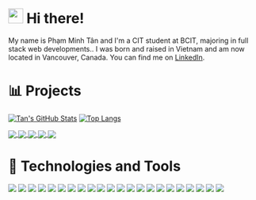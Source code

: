 # <img src="https://raw.githubusercontent.com/phamminhtan2002/phamminhtan2002/main/wave.gif" width="30px" height="30px" /> Hi there!

My name is Phạm Minh Tân and I'm a CIT student at BCIT, majoring in full stack
web developments.. I was born and raised in Vietnam and am now located in
Vancouver, Canada. You can find me on
<a href="https://www.linkedin.com/in/phamminhtan/" target="_blank" rel="noreferrer">LinkedIn</a>.

# 📊 Projects

[![Tan's GitHub Stats](https://github-readme-stats.vercel.app/api?username=phamminhtan2002&hide=issues&theme=yeblu&count_private=true&show_icons=true)](https://github.com/phamminhtan2002)
[![Top Langs](https://github-readme-stats.vercel.app/api/top-langs/?username=phamminhtan2002&theme=yeblu&layout=compact)](https://github.com/phamminhtan2002)

<a href="https://github.com/phamminhtan2002/tiktok-typescript">
  <img align="center" src="https://github-readme-stats.vercel.app/api/pin/?username=phamminhtan2002&repo=tiktok-typescript&theme=algolia" />
</a>
<a href="https://github.com/phamminhtan2002/airbnb-nextjs">
  <img align="center" src="https://github-readme-stats.vercel.app/api/pin/?username=phamminhtan2002&repo=airbnb-nextjs&theme=algolia" />
</a>
<a href="https://github.com/phamminhtan2002/twitter-blockchain">
  <img align="center" src="https://github-readme-stats.vercel.app/api/pin/?username=phamminhtan2002&repo=twitter-blockchain&theme=algolia" />
</a>
<a href="https://github.com/phamminhtan2002/secret_msg_c">
  <img align="center" src="https://github-readme-stats.vercel.app/api/pin/?username=phamminhtan2002&repo=secret_msg_c&theme=algolia" />
</a>
<a href="https://github.com/udaychhina/acit2911">
  <img align="center" src="https://github-readme-stats.vercel.app/api/pin/?username=udaychhina&repo=acit2911&theme=algolia" />
</a>

# 🔧 Technologies and Tools

![](https://img.shields.io/badge/OS-Linux-informational?style=flat&logo=linux&logoColor=white&color=2bbc8a)
![](https://img.shields.io/badge/OS-Windows_Server-informational?style=flat&logo=windows&logoColor=white&color=2bbc8a)
![](https://img.shields.io/badge/Tool-WordPress-informational?style=flat&logo=wordpress&logoColor=white&color=2cd378)
![](https://img.shields.io/badge/Tool-MySQL-informational?style=flat&logo=mysql&logoColor=white&color=2cd378)
![](https://img.shields.io/badge/Tool-Docker-informational?style=flat&logo=docker&logoColor=white&color=2cd378)
![](https://img.shields.io/badge/Tool-Jenkins-informational?style=flat&logo=jenkins&logoColor=white&color=2cd378)
![](https://img.shields.io/badge/Tool-VMware-informational?style=flat&logo=vmware&logoColor=white&color=2cd378)
![](https://img.shields.io/badge/Tool-Virtual_Box-informational?style=flat&logo=virtualbox&logoColor=white&color=2cd378)
![](https://img.shields.io/badge/Shell-Bash-informational?style=flat&logo=gnu-bash&logoColor=white&color=27d886)
![](https://img.shields.io/badge/Shell-Git-informational?style=flat&logo=git&logoColor=white&color=27d886)
![](https://img.shields.io/badge/Editor-VS_Code-informational?style=flat&logo=visualstudiocode&logoColor=white&color=22dd77)
![](https://img.shields.io/badge/Editor-Vim-informational?style=flat&logo=vim&logoColor=white&color=22dd77)
![](https://img.shields.io/badge/Framework-React-informational?style=flat&logo=react&logoColor=white&color=20df65)
![](https://img.shields.io/badge/Framework-Next.js-informational?style=flat&logo=nextdotjs&logoColor=white&color=20df65)
![](https://img.shields.io/badge/CSSFramework-TailwindCSS-informational?style=flat&logo=tailwindcss&logoColor=white&color=20df65)
![](https://img.shields.io/badge/Code-TypeScript-informational?style=flat&logo=typescript&logoColor=white&color=1be450)
![](https://img.shields.io/badge/Code-JavaScript-informational?style=flat&logo=javascript&logoColor=white&color=1be450)
![](https://img.shields.io/badge/Code-HTML-informational?style=flat&logo=html5&logoColor=white&color=1be450)
![](https://img.shields.io/badge/Code-CSS-informational?style=flat&logo=css3&logoColor=white&color=1be450)
![](https://img.shields.io/badge/Code-Python-informational?style=flat&logo=python&logoColor=white&color=1be450)
![](https://img.shields.io/badge/Cloud-Digital_Ocean-informational?style=flat&logo=digitalocean&logoColor=white&color=14eb54)
![](https://img.shields.io/badge/Cloud-Amazon_Web_Services-informational?style=flat&logo=amazonaws&logoColor=white&color=14eb54)
